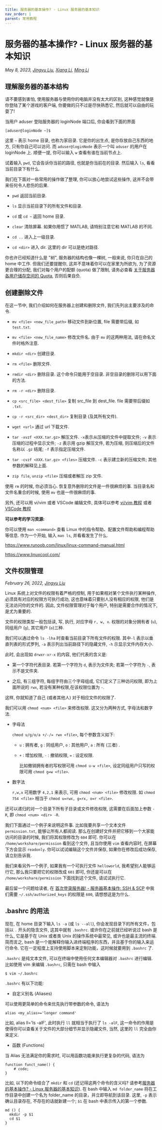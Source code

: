 ```yaml
---
title: 服务器的基本操作? - Linux 服务器的基本知识
nav_order: 1
parent: 常用教程
---
```


# 服务器的基本操作? - Linux 服务器的基本知识

*May 8, 2023, [Jingyu Liu](mailto:381258337@qq.com), [Xiang Li](mailto:646873166@qq.com), [Ming Li](mailto:19300180127@fudan.edu.cn)*

## 理解服务器的基本结构

请不要感到害怕, 使用服务器与使用你的电脑并没有太大的区别, 这种感觉就像是你登陆了某个游戏的客户端, 你要做的只不过是尽快熟悉它, 然后就可以自由的玩耍了!

当用户 aduser 登陆服务器的 loginNode 端口后, 你会看到下面的界面

``` text
[aduser@loginNode ~]$
```

这里 `~` 表示 home 目录, 也称为家目录. 它是你的出生点, 是你存放自己东西的地方, 只有你自己可以访问. 而 `aduser@loginNode` 表示一个叫 `aduser` 的用户在 loginNode 上. 顺便一提, 你可以输入 `w` 查看有谁在当前节点上.

试着输入 `pwd`, 它会告诉你当前的路径, 也就是你当前在的目录. 然后输入 `ls`, 看看当前目录下有什么.

我们在下面对一些常用的操作做了整理, 你可以放心地尝试这些操作, 这并不会带来任何令人悲伤的后果.

- `pwd` 返回当前目录.

- `ls` 显示当前目录下的所有文件和目录.

- `cd` 或 `cd ~` 返回 home 目录.

- `clear` 清除屏幕. 如果你用惯了 MATLAB, 请特别注意它和 MATLAB 的不同.

- `cd ..` 进入上一级目录.

- `cd <dir>` 进入 dir. 这里的 dir 可以是绝对路径.

你也许已经知道什么是 "树", 服务器的结构也像一棵树, 一般来说, 你只在自己的 home 中工作. 但我们还要提醒你, 这并不意味着你可以在家里为所欲为, 为了资源更合理的分配, 我们对每个用户的配额 (quota) 做了限制, 请务必查看 [关于服务器各用户储存空间的 Quota](../you-must/xfs-quota), 否则后果自负.

## 创建删除文件

在这一节中, 我们介绍如何在服务器上创建和删除文件, 我们先列出主要涉及的命令.

- `mv <file> <new_file_path>` 移动文件到新位置, file 需要带后缀, 如 `test.txt`.

- `mv <file> <new_file_name>` 修改文件名. 由于 `mv` 的这两种用法, 请在命名文件时格外注意.

- `mkdir <dir>` 创建目录.

- `rm <file>` 删除文件.

- `rmdir <dir>` 删除目录. 这个命令只能用于空目录. 非空目录的删除可以用下面的方法.

- `rm -r <dir>` 删除目录.

- `cp <src_file> <dest_file>` 复制 src_file 到 dest_file. file 需要带后缀如 `.txt`.

- `cp -r <src_dir> <dest_dir>` 复制目录 (及其所有文件).

- `wget <url>` 通过 url 下载文件.

- `tar -xvzf <XXX.tar.gz>` 解压文件. `-x`表示从压缩的文件中提取文件; `-v` 表示压缩的过程中显示文件; `-z` 表示用 gzip 解压文件, 若为压缩, 则压缩后的文件名称以 `.gz` 结尾; `-f` 表示指定压缩文件.

- `tar -cvzf <XXX.tar.gz> <files>` 压缩文件. `-c` 表示建立新的压缩文件; 其他参数的解释见上面.

- `zip file`, `unzip <file>` 压缩或者解压 zip 文件.

使用 `rm` 的时候, 你必须当心. 恢复意外删除的文件是一件很麻烦的事. 当目录名和文件名重合的时候, 使用 `mv` 也是一件很麻烦的事.

另外, 还可以用 vi/vim 或者 VSCode 编辑文件, 具体可以参考 [vi/vim 教程](../knowledge/vim) 或者 [VSCode 教程](../knowledge/vscode)

**可以参考的学习资源:**

你可以使用 `man <command>` 查看 Linux 中的指令帮助、配置文件帮助和编程帮助等信息. 作为一个开始, 输入 `man ls`, 并看看发生了什么.

<https://www.runoob.com/linux/linux-command-manual.html>

<https://www.linuxcool.com/>

## <a name="permission"> 文件权限管理 </a>

*February 26, 2022, [Jingyu Liu](mailto:381258337@qq.com)*

Linux 系统上对文件的权限有着严格的控制, 用于如果相对某个文件执行某种操作, 必须具有对应的权限方可执行成功, 这也意味着只要别人没有相应的权限, 他们是无法访问你的文件的. 因此, 文件权限管理对于每个用户, 特别是需要合作的情况下, 是尤为重要的.

文件的权限类型一般包括读, 写, 执行, 对应字母 `r, w, x`. 权限的对象分拥有者 (`u`), 同组用户 (`g`), 其它用户 (`o`)三种.

我们可以通过命令 `ls -lha` 时查看当前目录下所有文件的权限. 其中`-l` 表示以垂直列表的形式罗列, `-a` 表示列出当前路径下的隐藏文件, `-h` 示显示文件内存大小.

此时, 会出现如 `drwxr-xr-x` 的内容, 他们代表的含义是:

- 第一个字符代表目录. 若第一个字符为 `d`, 表示为文件夹; 若第一个字符为 `-`, 表示不是文件夹.

- 之后, 有三组字符, 每组字符由三个字母组成, 它们定义了三种访问权限, 即为上面所说的 `rwx`, 若没有某种权限,在该权限位置为 `-`.

这样, 你就知道了自己 (或者其他人) 对于相应文件的权限了.

我们可以用 `chmod <num> <file>` 来修改权限. 这又分为两种方式, 字母法和数字法.

- 字母法

  `chmod u/g/o/a +/-/= rwx <file>`, 每个参数含义如下:

  - `u` : 拥有者, `g` : 同组用户, `o` : 其他用户, `a` : 所有 (三者) .

  - `+` : 增加权限, `-` : 撤销权限, `=` : 设定权限.

    比如撤销拥有者的写权限可用 `chmod u-w <file>`, 设定同组用户只写的权限可用 `chmod g=w <file>`.

- 数字法

    `r,w,x` 可用数字 `4,2,1` 来表示, 可用 `chmod <num> <file>` 修改权限. 如 `chmod 754 <file>` 相当于 `chmod u=rwx, g=rx, o=r <file>`.

还可以递归的对一个目录下所有子目录或文件修改权限, 这需要在后面加上参数 `-R`, 即 `chmod <num> <dir> -R`.

我们下面通过一个例子来说明这件事. 比如我要共享一个文本文件 `permission.txt`, 能够让所有人都阅读. 那么在创建好文件并把它移到一个大家能访问的目录的时候, 我们将其权限修改为 `604` 即可. 你可以在 `/home/workshare/permission` 看到这个文件, 且当你使用 `vim` 查看内容时, 在屏幕下方会显示 `readonly`. 你可以试试编辑这个文件并保存, 如果你在修改后成功保存, 请立刻告诉我.

我们来看另外一个例子, 如果我有一个可执行文件 `helloworld`, 我希望别人能够运行它, 那么我只要把它的权限改成 `601` 即可, 你还是可以在 `/home/workshare/permission` 下面找到这个文件, 请试试执行它.

最后留一个问题给读者, 在 [首次登录服务器! - 服务器基本操作: SSH & SCP](../knowledge/ssh) 中我们需要 `~/.ssh/authorized_keys` 的权限是 `600`, 请想想这是为什么.

## .bashrc 的用法

现在, 在 home 目录下输入 `ls -a` (或 `ls --all`), 你会发现目录下的所有文件，包括以 `.` 开头的隐含文件, 这其中就有 `.bashrc`. 或许你在之前就已经听说过 bash 是什么, 它是基于在 Unix 或者类 Unix 的操作系统中最常见, 或许也是最主流的终端. 简而言之, bash 是一个能解释你输入进终端程序的东西，并且基于你的输入来运行命令. 它在一定程度上支持使用脚本来定制功能，这时候就要用到 `.bashrc` 了.

`.bashrc` 是纯文本文件, 可以在终端中使用任何文本编辑器对 `.bashrc` 进行编辑. 比如使用 vim 来编辑 `.bashrc`, 只需在 bash 中输入

```bash
$ vim ~/.bashrc
```

`.bashrc` 有以下功能:

- 自定义别名 (Aliases)

可以使用更简单的命令来优先执行带参数的命令, 语法为

```text
alias <my_alias>='longer command'
```

比如, alias ll='ls -alF', 此时执行 `ll` 就相当于执行了 `ls -alF`, 这一命令的作用是使得你可以查看关于文件的大部分细节并显示隐藏文件, 当然, 这里的 `ll` 完全由你来定义.

- 函数 (Functions)

当 Alias 无法满足你的需求时, 可以用函数功能来执行更复杂的代码, 语法为

```text
function funct_name() {
	# code;
}
```

比如, 以下的命令结合了 `mkdir` 和 `cd` (还记得这两个命令的含义吗? 请参考[服务器的基本操作? - Linux 服务器的基本知识](../knowledge/linux)). 在 bash 中输入 `md folder_name` 将在工作目录中创建一个名为 folder_name 的目录，并立即导航到该目录. 这里, `-p` 表示确认目录存在, 不存在的话就新建一个;  `$1` 在 bash 中表示传入的第一个参数.

```text
md () {
  mkdir -p $1
  cd $1
}
```

